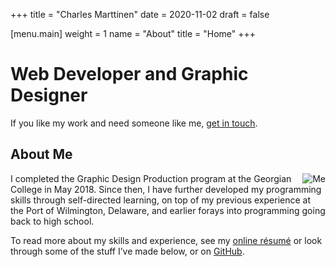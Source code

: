 +++
title = "Charles Marttinen"
date = 2020-11-02
draft = false

[menu.main]
weight = 1
name = "About"
title = "Home"
+++

# Web Developer and Graphic Designer

If you like my work and need someone like me, [get in touch](/contact.html).

## About Me

<img class="picture" src="/me_cropped.jpg" alt="Me" style="float: right" />

I completed the Graphic Design Production program at the Georgian College in May 2018. Since then, I have further developed my programming skills through self-directed learning, on top of my previous experience at the Port of Wilmington, Delaware, and earlier forays into programming going back to high school.

To read more about my skills and experience, see my [online résumé](/resume.html) or look through some of the stuff I’ve made below, or on [GitHub](https://github.com/cmmartti).
